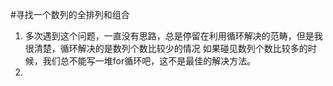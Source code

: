 #寻找一个数列的全排列和组合
1. 多次遇到这个问题，一直没有思路，总是停留在利用循环解决的范畴，但是我很清楚，循环解决的是数列个数比较少的情况
   如果碰见数列个数比较多的时候，我们总不能写一堆for循环吧，这不是最佳的解决方法。
2.